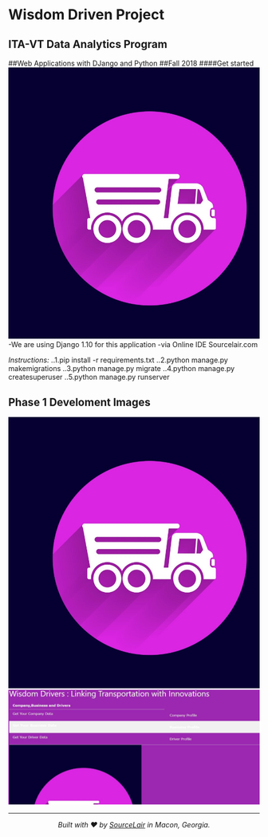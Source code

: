 # Wisdom Driven Project
## ITA-VT Data Analytics Program
##Web Applications with DJango and Python
##Fall 2018
####Get started
![Pic 1](https://github.com/Engineermar/WisdomDriven/blob/master/Production%20Images/wdfakelogo.jpg )
-We are using Django 1.10 for this application 
-via Online IDE Sourcelair.com

<i>Instructions:</i> 
..1.pip install -r requirements.txt
..2.python manage.py makemigrations
..3.python manage.py migrate
..4.python manage.py createsuperuser
..5.python manage.py runserver 





## Phase 1 Develoment Images
![Pic 1](https://github.com/Engineermar/WisdomDriven/blob/master/Production%20Images/wdfakelogo.jpg )
![Pic 2](https://github.com/Engineermar/WisdomDriven/blob/master/Production%20Images/homepage.JPG
      )

---

<p align="center">
  <i>Built with ❤️ by <a href="https://www.sourcelair.com">SourceLair</a> in Macon, Georgia.</i>
</p>

